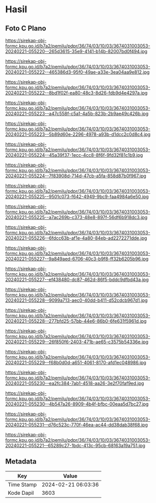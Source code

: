 # Hasil

## Foto C Plano

https://sirekap-obj-formc.kpu.go.id/b7a2/pemilu/pdpr/36/74/03/10/03/3674031003053-20240221-055220--265d3615-35e9-4141-b14b-82007bd0f494.jpg

https://sirekap-obj-formc.kpu.go.id/b7a2/pemilu/pdpr/36/74/03/10/03/3674031003053-20240221-055222--465386d3-95f0-49ae-a33e-3ea04aa9e812.jpg

https://sirekap-obj-formc.kpu.go.id/b7a2/pemilu/pdpr/36/74/03/10/03/3674031003053-20240221-055222--8bd1f02f-ea80-48c3-8d26-fdb9d4e4297a.jpg

https://sirekap-obj-formc.kpu.go.id/b7a2/pemilu/pdpr/36/74/03/10/03/3674031003053-20240221-055223--a47c558f-c5a1-4a5b-823b-2b9ae49c426b.jpg

https://sirekap-obj-formc.kpu.go.id/b7a2/pemilu/pdpr/36/74/03/10/03/3674031003053-20240221-055223--5b89d60e-2296-4978-a93b-d1dcc2c0d8c4.jpg

https://sirekap-obj-formc.kpu.go.id/b7a2/pemilu/pdpr/36/74/03/10/03/3674031003053-20240221-055224--45a39f37-1ecc-4cc8-8f6f-9fd32f81c1b9.jpg

https://sirekap-obj-formc.kpu.go.id/b7a2/pemilu/pdpr/36/74/03/10/03/3674031003053-20240221-055224--7f83908d-714d-47cb-a5fa-858d87b0f967.jpg

https://sirekap-obj-formc.kpu.go.id/b7a2/pemilu/pdpr/36/74/03/10/03/3674031003053-20240221-055225--9501c073-f642-4949-9bc9-faa4984a6e50.jpg

https://sirekap-obj-formc.kpu.go.id/b7a2/pemilu/pdpr/36/74/03/10/03/3674031003053-20240221-055225--a7ac269b-c373-48e8-897f-56df6b918dc3.jpg

https://sirekap-obj-formc.kpu.go.id/b7a2/pemilu/pdpr/36/74/03/10/03/3674031003053-20240221-055226--6fdcc63b-af1e-4a80-84eb-ad2272271dde.jpg

https://sirekap-obj-formc.kpu.go.id/b7a2/pemilu/pdpr/36/74/03/10/03/3674031003053-20240221-055227--9a849aed-6706-40c3-b9f8-ff32b6205b96.jpg

https://sirekap-obj-formc.kpu.go.id/b7a2/pemilu/pdpr/36/74/03/10/03/3674031003053-20240221-055227--ef438480-dc87-462d-86f5-bddc9dfbd43a.jpg

https://sirekap-obj-formc.kpu.go.id/b7a2/pemilu/pdpr/36/74/03/10/03/3674031003053-20240221-055228--9099a713-aec0-40dd-b411-d52cdcb967d1.jpg

https://sirekap-obj-formc.kpu.go.id/b7a2/pemilu/pdpr/36/74/03/10/03/3674031003053-20240221-055228--277bfd25-57bb-44e6-86b0-6fe631f5961d.jpg

https://sirekap-obj-formc.kpu.go.id/b7a2/pemilu/pdpr/36/74/03/10/03/3674031003053-20240221-055229--26f850f6-2403-471b-ae65-c3575b54336e.jpg

https://sirekap-obj-formc.kpu.go.id/b7a2/pemilu/pdpr/36/74/03/10/03/3674031003053-20240221-055229--f68b0d0d-a651-4061-8170-afd1ec048986.jpg

https://sirekap-obj-formc.kpu.go.id/b7a2/pemilu/pdpr/36/74/03/10/03/3674031003053-20240221-055230--ea2fc384-7ab1-4518-aa26-3e2f70faf9ed.jpg

https://sirekap-obj-formc.kpu.go.id/b7a2/pemilu/pdpr/36/74/03/10/03/3674031003053-20240221-055230--4b547a26-8909-4b4f-bfbc-00eaa5d7bc27.jpg

https://sirekap-obj-formc.kpu.go.id/b7a2/pemilu/pdpr/36/74/03/10/03/3674031003053-20240221-055231--d76c523c-770f-46ea-ac44-dd38dab38f68.jpg

https://sirekap-obj-formc.kpu.go.id/b7a2/pemilu/pdpr/36/74/03/10/03/3674031003053-20240221-055221--65289c27-1bdc-413c-95cb-68163a19a751.jpg


## Metadata

| Key        | Value               |
| ---------- | ------------------- |
| Time Stamp | 2024-02-21 06:03:36 |
| Kode Dapil | 3603                |



